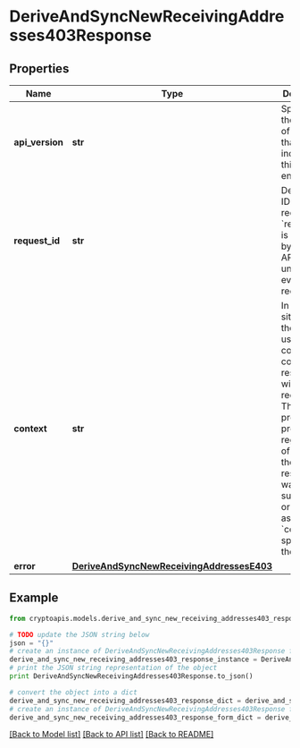 # DeriveAndSyncNewReceivingAddresses403Response


## Properties
Name | Type | Description | Notes
------------ | ------------- | ------------- | -------------
**api_version** | **str** | Specifies the version of the API that incorporates this endpoint. | 
**request_id** | **str** | Defines the ID of the request. The &#x60;requestId&#x60; is generated by Crypto APIs and it&#39;s unique for every request. | 
**context** | **str** | In batch situations the user can use the context to correlate responses with requests. This property is present regardless of whether the response was successful or returned as an error. &#x60;context&#x60; is specified by the user. | [optional] 
**error** | [**DeriveAndSyncNewReceivingAddressesE403**](DeriveAndSyncNewReceivingAddressesE403.md) |  | 

## Example

```python
from cryptoapis.models.derive_and_sync_new_receiving_addresses403_response import DeriveAndSyncNewReceivingAddresses403Response

# TODO update the JSON string below
json = "{}"
# create an instance of DeriveAndSyncNewReceivingAddresses403Response from a JSON string
derive_and_sync_new_receiving_addresses403_response_instance = DeriveAndSyncNewReceivingAddresses403Response.from_json(json)
# print the JSON string representation of the object
print DeriveAndSyncNewReceivingAddresses403Response.to_json()

# convert the object into a dict
derive_and_sync_new_receiving_addresses403_response_dict = derive_and_sync_new_receiving_addresses403_response_instance.to_dict()
# create an instance of DeriveAndSyncNewReceivingAddresses403Response from a dict
derive_and_sync_new_receiving_addresses403_response_form_dict = derive_and_sync_new_receiving_addresses403_response.from_dict(derive_and_sync_new_receiving_addresses403_response_dict)
```
[[Back to Model list]](../README.md#documentation-for-models) [[Back to API list]](../README.md#documentation-for-api-endpoints) [[Back to README]](../README.md)


